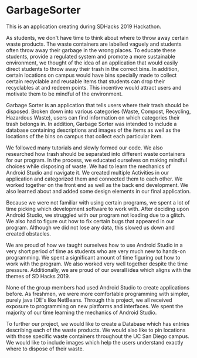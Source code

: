 # GarbageSorter

This is an application creating during SDHacks 2019 Hackathon.

As students, we don't have time to think about where to throw away certain waste products. The waste containers are labelled vaguely and students often throw away their garbage in the wrong places. To educate these students, provide a regulated system and promote a more sustainable environment, we thought of the idea of an application that would easily direct students to throw away their trash in the correct bins. In addition, certain locations on campus would have bins specially made to collect certain recyclable and reusable items that students can drop their recyclables at and redeem points. This incentive would attract users and motivate them to be mindful of the environment.

Garbage Sorter is an application that tells users where their trash should be disposed. Broken down into various categories (Waste, Compost, Recycling, Hazardous Waste), users can find information on which categories their trash belongs in. In addition, Garbage Sorter was intended to include a database containing descriptions and images of the items as well as the locations of the bins on campus that collect each particular item.

We followed many tutorials and slowly formed our code. We also researched how trash should be separated into different waste containers for our program. In the process, we educated ourselves on making mindful choices while disposing of waste. We had to learn the mechanics of Android Studio and navigate it. We created multiple Activities in our application and categorized them and connected them to each other. We worked together on the front end as well as the back end development. We also learned about and added some design elements in our final application.

Because we were not familiar with using certain programs, we spent a lot of time picking which development software to work with. After deciding upon Android Studio, we struggled with our program not loading due to a glitch. We also had to figure out how to fix certain bugs that appeared in our program. Although we did not lose any data, this slowed us down and created obstacles.

We are proud of how we taught ourselves how to use Android Studio in a very short period of time as students who are very much new to hands-on programming. We spent a significant amount of time figuring out how to work with the program. We also worked very well together despite the time pressure. Additionally, we are proud of our overall idea which aligns with the themes of SD Hacks 2019.

None of the group members had used Android Studio to create applications before. As freshmen, we were more comfortable programming with simpler, purely java IDE's like NetBeans. Through this project, we all received exposure to programming on new platforms and interfaces. We spent the majority of our time learning the mechanics of Android Studio.

To further our project, we would like to create a Database which has entries describing each of the waste products. We would also like to pin locations with those specific waste containers throughout the UC San Diego campus. We would like to include images which help the users understand exactly where to dispose of their waste.
